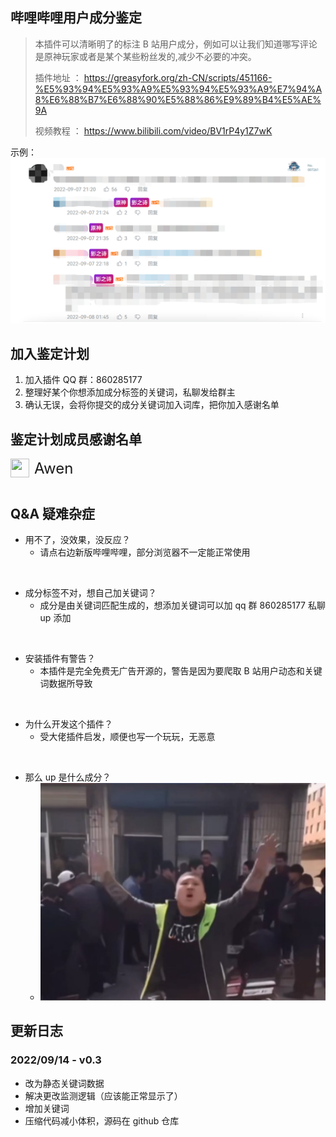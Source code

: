 ## 哔哩哔哩用户成分鉴定

> 本插件可以清晰明了的标注 B 站用户成分，例如可以让我们知道哪写评论是原神玩家或者是某个某些粉丝发的,减少不必要的冲突。
>
> 插件地址 ： https://greasyfork.org/zh-CN/scripts/451166-%E5%93%94%E5%93%A9%E5%93%94%E5%93%A9%E7%94%A8%E6%88%B7%E6%88%90%E5%88%86%E9%89%B4%E5%AE%9A
>
> 视频教程 ： https://www.bilibili.com/video/BV1rP4y1Z7wK

示例：![alt](./images/1.png)

## 加入鉴定计划

1. 加入插件 QQ 群：860285177
2. 整理好某个你想添加成分标签的关键词，私聊发给群主
3. 确认无误，会将你提交的成分关键词加入词库，把你加入感谢名单

## 鉴定计划成员感谢名单

<!-- http://q2.qlogo.cn/headimg_dl?dst_uin=QQ号码&spec=100 -->

<div style="display:flex;align-items: center;flex-wrap:wrap">
  <div style="display:flex;align-items: center;margin-right:20px;margin-bottom:12px;">
  	<img style="width:30px;height:30px;margin-right:8px" src='https://img1.imgtp.com/2022/08/30/1LkMlj7a.png'/>
  		<span style="font-size:24px">Awen</span>
  </div>
</div>

## Q&A 疑难杂症

- 用不了，没效果，没反应？
  - 请点右边新版哔哩哔哩，部分浏览器不一定能正常使用

<br/>

- 成分标签不对，想自己加关键词？
  - 成分是由关键词匹配生成的，想添加关键词可以加 qq 群 860285177 私聊 up 添加

<br/>

- 安装插件有警告？
  - 本插件是完全免费无广告开源的，警告是因为要爬取 B 站用户动态和关键词数据所导致

<br/>

- 为什么开发这个插件？
  - 受大佬插件启发，顺便也写一个玩玩，无恶意

<br/>

- 那么 up 是什么成分？
  - ![](./images/2.png)

## 更新日志

### 2022/09/14 - v0.3

- 改为静态关键词数据
- 解决更改监测逻辑（应该能正常显示了）
- 增加关键词
- 压缩代码减小体积，源码在 github 仓库
